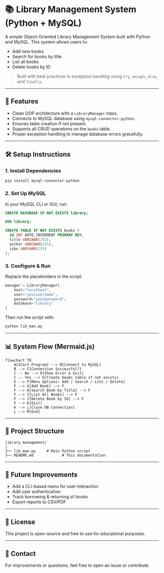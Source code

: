 
# 📚 Library Management System (Python + MySQL)

A simple Object-Oriented Library Management System built with Python and MySQL. This system allows users to:

- Add new books
- Search for books by title
- List all books
- Delete books by ID

> Built with best practices in exception handling using `try`, `except`, `else`, and `finally`.

---

## 🧠 Features

- Clean OOP architecture with a `LibraryManager` class.
- Connects to MySQL database using `mysql-connector-python`.
- Ensures table creation if not present.
- Supports all CRUD operations on the `books` table.
- Proper exception handling to manage database errors gracefully.

---

## 🛠️ Setup Instructions

### 1. Install Dependencies

```bash
pip install mysql-connector-python
```

### 2. Set Up MySQL

In your MySQL CLI or GUI, run:

```sql
CREATE DATABASE IF NOT EXISTS library;

USE library;

CREATE TABLE IF NOT EXISTS books (
  id INT AUTO_INCREMENT PRIMARY KEY,
  title VARCHAR(255),
  author VARCHAR(255),
  isbn VARCHAR(255)
);
```

### 3. Configure & Run

Replace the placeholders in the script:

```python
manager = LibraryManager(
    host="localhost",
    user="yourusername",
    password="yourpassword",
    database="library"
)
```

Then run the script with:

```bash
python lib_man.py
```

---

## 📊 System Flow (Mermaid.js)

```mermaid
flowchart TD
    A[Start Program] --> B[Connect to MySQL]
    B --> C{Connection Successful?}
    C -- No --> D[Show Error & Exit]
    C -- Yes --> E[Create books table if not exists]
    E --> F[Menu Options: Add / Search / List / Delete]
    F --> G[Add Book] --> F
    F --> H[Search Book by Title] --> F
    F --> I[List All Books] --> F
    F --> J[Delete Book by ID] --> F
    F --> K[Exit]
    K --> L[Close DB Connection]
    L --> M[End]
```

---

## 📁 Project Structure

```
library_management/
│
├── lib_man.py     # Main Python script
├── README.md             # This documentation
```

---

## 🚀 Future Improvements

- Add a CLI-based menu for user interaction
- Add user authentication
- Track borrowing & returning of books
- Export reports to CSV/PDF

---

## 📃 License

This project is open-source and free to use for educational purposes.

---

## 💬 Contact

For improvements or questions, feel free to open an issue or contribute.
